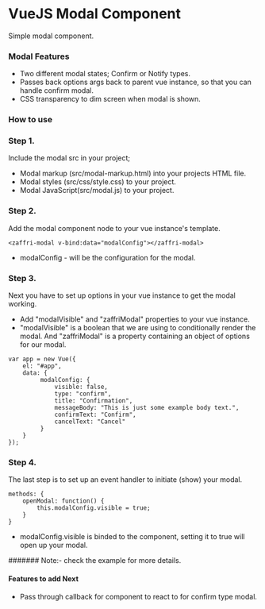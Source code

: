 # VueJS Modal Component

Simple modal component.

### Modal Features

* Two different modal states; Confirm or Notify types.
* Passes back options args back to parent vue instance, so that you can handle confirm modal.
* CSS transparency to dim screen when modal is shown.

### How to use

### Step 1.
Include the modal src in your project;
* Modal markup (src/modal-markup.html) into your projects HTML file.
* Modal styles (src/css/style.css) to your project.
* Modal JavaScript(src/modal.js) to your project.

### Step 2.
Add the modal component node to your vue instance's template.

```
<zaffri-modal v-bind:data="modalConfig"></zaffri-modal>
```
* modalConfig - will be the configuration for the modal.

### Step 3.
Next you have to set up options in your vue instance to get the modal working.

* Add "modalVisible" and "zaffriModal" properties to your vue instance. 
* "modalVisible" is a boolean that we are using to conditionally render the modal. And "zaffriModal" is a property containing an object of options for our modal. 

```
var app = new Vue({
    el: "#app",
    data: {
         modalConfig: {
             visible: false,
             type: "confirm",
             title: "Confirmation",
             messageBody: "This is just some example body text.",
             confirmText: "Confirm",
             cancelText: "Cancel"
         }
    }
});
```

### Step 4.
The last step is to set up an event handler to initiate (show) your modal.

```
methods: {
    openModal: function() {
        this.modalConfig.visible = true;
    }
}
```

* modalConfig.visible is binded to the component, setting it to true will open up your modal.

####### Note:- check the example for more details.

#### Features to add Next
* Pass through callback for component to react to for confirm type modal.

